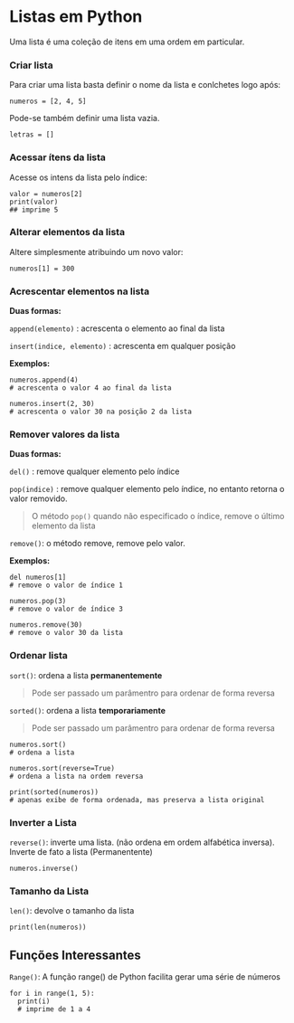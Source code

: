 # Listas em Python

Uma lista é uma coleção de itens em uma ordem em particular.

### Criar lista
Para criar uma lista basta definir o nome da lista e conlchetes logo após:

```
numeros = [2, 4, 5]
```
Pode-se também definir uma lista vazia.
```
letras = []
```
### Acessar ítens da lista

Acesse os intens da lista pelo índice:

```
valor = numeros[2]
print(valor)
## imprime 5
```
### Alterar elementos da lista
Altere simplesmente atribuindo um novo valor:
```
numeros[1] = 300
```
### Acrescentar elementos na lista

**Duas formas:**

`append(elemento)` : acrescenta o elemento ao final da lista

`insert(indice, elemento)` : acrescenta em qualquer posição

**Exemplos:**

```
numeros.append(4) 
# acrescenta o valor 4 ao final da lista

numeros.insert(2, 30)
# acrescenta o valor 30 na posição 2 da lista
```
### Remover valores da lista

**Duas formas:**

`del()` : remove qualquer elemento pelo índice

`pop(indice)` : remove qualquer elemento pelo índice, no entanto retorna o valor removido. 

> O método `pop()` quando não especificado o índice, remove o último elemento da lista
> 
`remove()`: o método remove, remove pelo valor.

**Exemplos:**
```
del numeros[1]
# remove o valor de índice 1

numeros.pop(3)
# remove o valor de índice 3

numeros.remove(30)
# remove o valor 30 da lista
```

### Ordenar lista

`sort()`: ordena a lista **permanentemente**
> Pode ser passado um parâmentro para ordenar de forma reversa

`sorted()`: ordena a lista **temporariamente**
> Pode ser passado um parâmentro para ordenar de forma reversa

```
numeros.sort()
# ordena a lista

numeros.sort(reverse=True)
# ordena a lista na ordem reversa

print(sorted(numeros))
# apenas exibe de forma ordenada, mas preserva a lista original
```
### Inverter a Lista
`reverse()`: inverte uma lista. (não ordena em ordem alfabética inversa). Inverte de fato a lista (Permanentente)

```
numeros.inverse()
```

### Tamanho da Lista
`len()`: devolve o tamanho da lista
```
print(len(numeros))
```
## Funções Interessantes

`Range()`: A função range() de Python facilita gerar uma série de números
```
for i in range(1, 5):
  print(i)
  # imprime de 1 a 4
```



